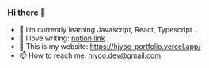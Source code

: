 ### Hi there 👋
- 🌱 I’m currently learning Javascript, React, Typescript ..
- 📝 I love writing: [ notion link ](https://hjyooo.notion.site/DEV-NOTE-74079f8bf0da424f8d89677c9762aca4)
- 🚀 This is my website: https://hjyoo-portfolio.vercel.app/
- 📫 How to reach me: hjyoo.dev@gmail.com

<!--
**hyunjiyoo/hyunjiyoo** is a ✨ _special_ ✨ repository because its `README.md` (this file) appears on your GitHub profile.

Here are some ideas to get you started:

- 🔭 I’m currently working on ...
- 🌱 I’m currently learning ...
- 👯 I’m looking to collaborate on ...
- 🤔 I’m looking for help with ...
- 💬 Ask me about ...
- 📫 How to reach me: ...
- 😄 Pronouns: ...
- ⚡ Fun fact: ...
-->
